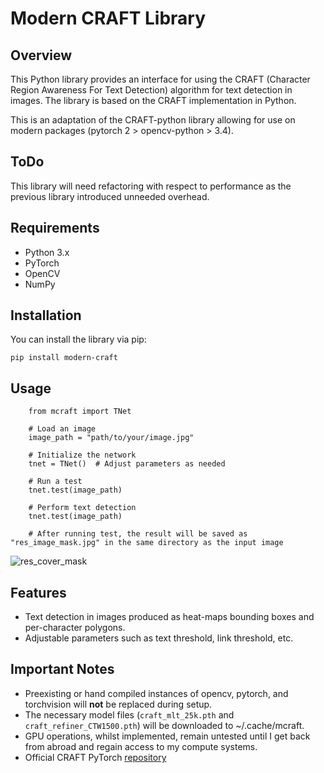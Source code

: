 # Modern CRAFT Library

## Overview
This Python library provides an interface for using the CRAFT (Character Region Awareness For Text Detection) algorithm for text detection in images. The library is based on the CRAFT implementation in Python.

This is an adaptation of the CRAFT-python library allowing for use on modern packages (pytorch 2 > opencv-python > 3.4).

## ToDo
This library will need refactoring with respect to performance as the previous library introduced unneeded overhead.


## Requirements
- Python 3.x
- PyTorch
- OpenCV
- NumPy

## Installation
You can install the library via pip:


```
pip install modern-craft
```

## Usage

```
    from mcraft import TNet
    
    # Load an image
    image_path = "path/to/your/image.jpg"
    
    # Initialize the network
    tnet = TNet()  # Adjust parameters as needed
    
    # Run a test
    tnet.test(image_path)
    
    # Perform text detection
    tnet.test(image_path)
    
    # After running test, the result will be saved as "res_image_mask.jpg" in the same directory as the input image
```
![res_cover_mask](https://github.com/manbehindthemadness/modern-craft/assets/24589462/6b3160a4-9223-42de-b5a6-5351ebd0ffff)


## Features
- Text detection in images produced as heat-maps bounding boxes and per-character polygons.
- Adjustable parameters such as text threshold, link threshold, etc.

## Important Notes
- Preexisting or hand compiled instances of opencv, pytorch, and torchvision will **not** be replaced during setup.
- The necessary model files (`craft_mlt_25k.pth` and `craft_refiner_CTW1500.pth`) will be downloaded to ~/.cache/mcraft.
- GPU operations, whilst implemented, remain untested until I get back from abroad and regain access to my compute systems.
- Official CRAFT PyTorch [repository](https://github.com/clovaai/CRAFT-pytorch)
